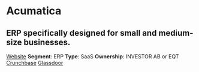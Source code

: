 # Acumatica
## ERP specifically designed for small and medium-size businesses.
[Website](https://www.acumatica.com/)
**Segment**: ERP
**Type**: SaaS
**Ownership**: INVESTOR AB or EQT
[Crunchbase](https://www.crunchbase.com/organization/acumatica)
[Glassdoor](https://www.glassdoor.com/Overview/Working-at-Acumatica-EI_IE562378.11,20.htm)